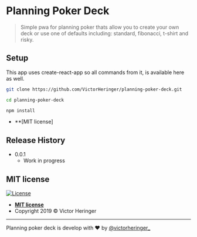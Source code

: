# Planning Poker Deck
> Simple pwa for planning poker thats allow you to create your own deck or use one of defaults including: standard, fibonacci, t-shirt and risky.

## Setup
This app uses create-react-app so all commands from it, is available here as well.
```sh
git clone https://github.com/VictorHeringer/planning-poker-deck.git
```
```sh
cd planning-poker-deck
```
```sh
npm install
```

- **[MIT license]
## Release History
* 0.0.1
  * Work in progress

## MIT license
[![License](http://img.shields.io/:license-mit-blue.svg?style=flat-square)](http://badges.mit-license.org)

- **[MIT license](http://opensource.org/licenses/mit-license.php)**
- Copyright 2019 © Victor Heringer

---
Planning poker deck is develop with :heart: by [@victorheringer_](https://twitter.com/VictorHeringer_)
